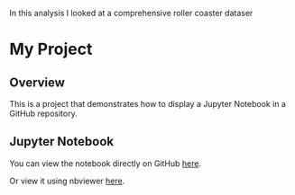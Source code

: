 In this analysis I looked at a comprehensive roller coaster dataser

# My Project

## Overview

This is a project that demonstrates how to display a Jupyter Notebook in a GitHub repository.

## Jupyter Notebook

You can view the notebook directly on GitHub [here](path/to/your/notebook.ipynb).

Or view it using nbviewer [here](https://nbviewer.jupyter.org/github/username/repository/blob/branch/path/to/your/notebook.ipynb).
